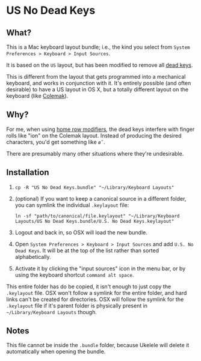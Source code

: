 # US No Dead Keys

## What?

This is a Mac keyboard layout bundle; i.e., the kind you select from `System Preferences > Keyboard > Input Sources`.

It is based on the `US` layout, but has been modified to remove all [dead keys](https://wikipedia.org/wiki/Dead_key).

This is different from the layout that gets programmed into a mechanical keyboard, and works in conjunction with it. It's entirely possible (and often desirable) to have a US layout in OS X, but a totally different layout on the keyboard (like [Colemak](https://colemak.com)).


## Why?

For me, when using [home row modifiers](https://precondition.github.io/home-row-mods), the dead keys interfere with finger rolls like "ion" on the Colemak layout. Instead of producing the desired characters, you'd get something like `ø˜`.

There are presumably many other situations where they're undesirable.


## Installation

1. `cp -R "US No Dead Keys.bundle" "~/Library/Keyboard Layouts"`
1. (optional) If you want to keep a canonical source in a different folder, you can symlink the individual `.keylayout` file:

	`ln -sf "path/to/canonical/file.keylayout" "~/Library/Keyboard Layouts/US No Dead Keys.bundle/U.S. No Dead Keys.keylayout"`

1. Logout and back in, so OSX will load the new bundle.
1. Open `System Preferences > Keyboard > Input Sources` and add `U.S. No Dead Keys`. It will be at the top of the list rather than sorted alphabetically.
1. Activate it by clicking the "input sources" icon in the menu bar, or by using the keyboard shortcut `command alt space`.

This entire folder has do be copied, it isn't enough to just copy the `.keylayout` file. OSX won't follow a symlink for the entire folder, and hard links can't be created for directories. OSX will follow the symlink for the `.keylayout` file if it's parent folder is physically present in `~/Library/Keyboard Layouts` though.


## Notes

This file cannot be inside the `.bundle` folder, because Ukelele will delete it automatically when opening the bundle.
